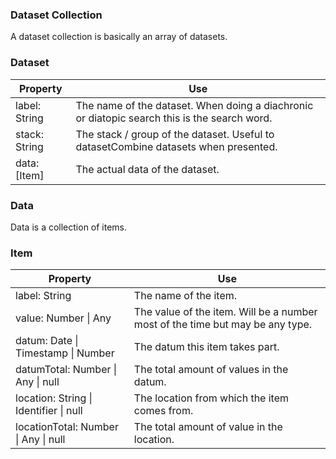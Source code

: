 

### Dataset Collection

A dataset collection is basically an array of datasets.

### Dataset

| Property | Use |
| ---- | ----- |
| label: String | The name of the dataset. When doing a diachronic or diatopic search this is the search word. |
| stack: String | The stack / group of the dataset. Useful to datasetCombine datasets when presented. |
| data: [Item] | The actual data of the dataset. |

### Data

Data is a collection of items.

### Item

| Property | Use |
| ---- | ----- |
| label: String | The name of the item. |
| value: Number \| Any | The value of the item. Will be a number most of the time but may be any type. |
| datum: Date \| Timestamp \| Number | The datum this item takes part. |
| datumTotal: Number \| Any \| null | The total amount of values in the datum. |
| location: String \| Identifier \| null | The location from which the item comes from. |
| locationTotal: Number \| Any \| null | The total amount of value in the location. |

